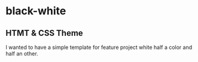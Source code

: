 # black-white
## HTMT &amp; CSS Theme

I wanted to have a simple template for feature project white half a color and half an other. 

